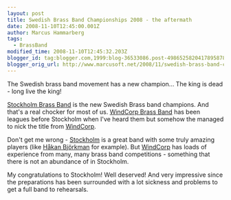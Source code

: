 ```yaml
---
layout: post
title: Swedish Brass Band Championships 2008 - the aftermath
date: 2008-11-10T12:45:00.001Z
author: Marcus Hammarberg
tags:
  - BrassBand
modified_time: 2008-11-10T12:45:32.203Z
blogger_id: tag:blogger.com,1999:blog-36533086.post-4986525820417895878
blogger_orig_url: http://www.marcusoft.net/2008/11/swedish-brass-band-championships-2008_10.html
---
```


The Swedish brass band movement has a new champion... The king is dead - long live the king!

[Stockholm Brass Band](http://www.stockholmbrass.se/) is the new Swedish Brass band champions. And that's a real chocker for most of us. [WindCorp Brass Band](http://www.windcorpbrassband.se/) has been leagues before Stockholm when I've heard them but somehow the managed to nick the title from [WindCorp](http://www.windcorpbrassband.se/).

Don't get me wrong - [Stockholm](http://www.stockholmbrass.se/) is a great band with some truly amazing players (like [Håkan Björkman](http://www.youtube.com/watch?v=gmJHK_y3NF4) for example). But [WindCorp](http://www.windcorpbrassband.se/) has loads of experience from many, many brass band competitions - something that there is not an abundance of in Stockholm.

My congratulations to Stockholm! Well deserved! And very impressive since the preparations has been surrounded with a lot sickness and problems to get a full band to rehearsals.
